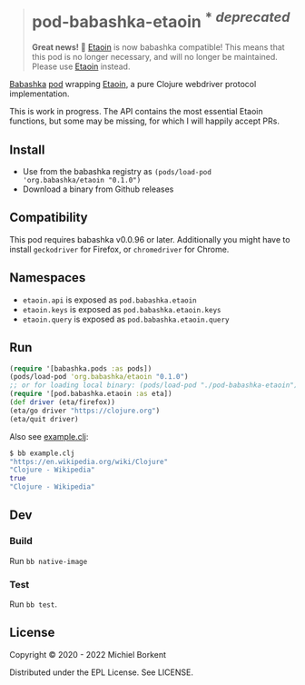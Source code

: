 > # pod-babashka-etaoin <sup>* *deprecated*</sup>
>
> **Great news! :tada:** [Etaoin](https://github.com/clj-commons/etaoin) is now babashka compatible!
This means that this pod is no longer necessary, and will no longer be maintained.
Please use [Etaoin](https://github.com/clj-commons/etaoin) instead.

[Babashka](https://github.com/borkdude/babashka)
[pod](https://github.com/babashka/babashka.pods) wrapping
[Etaoin](https://github.com/igrishaev/etaoin), a pure Clojure webdriver protocol
implementation.

This is work in progress. The API contains the most essential Etaoin functions,
but some may be missing, for which I will happily accept PRs.

## Install

- Use from the babashka registry as `(pods/load-pod 'org.babashka/etaoin "0.1.0")`
- Download a binary from Github releases

## Compatibility

This pod requires babashka v0.0.96 or later. Additionally you might have to
install `geckodriver` for Firefox, or `chromedriver` for Chrome.

## Namespaces

- `etaoin.api` is exposed as `pod.babashka.etaoin`
- `etaoin.keys` is exposed as `pod.babashka.etaoin.keys`
- `etaoin.query` is exposed as `pod.babashka.etaoin.query`

## Run

``` clojure
(require '[babashka.pods :as pods])
(pods/load-pod 'org.babashka/etaoin "0.1.0")
;; or for loading local binary: (pods/load-pod "./pod-babashka-etaoin")
(require '[pod.babashka.etaoin :as eta])
(def driver (eta/firefox))
(eta/go driver "https://clojure.org")
(eta/quit driver)
```

Also see [example.clj](example.clj):

``` clojure
$ bb example.clj
"https://en.wikipedia.org/wiki/Clojure"
"Clojure - Wikipedia"
true
"Clojure - Wikipedia"
```

## Dev

### Build

Run `bb native-image`

### Test

Run `bb test`.

## License

Copyright © 2020 - 2022 Michiel Borkent

Distributed under the EPL License. See LICENSE.
